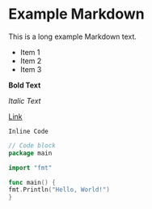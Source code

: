 # Example Markdown

This is a long example Markdown text.

- Item 1
- Item 2
- Item 3

**Bold Text**

*Italic Text*

[Link](https://example.com)

`Inline Code`

```go
// Code block
package main

import "fmt"

func main() {
fmt.Println("Hello, World!")
}
```
